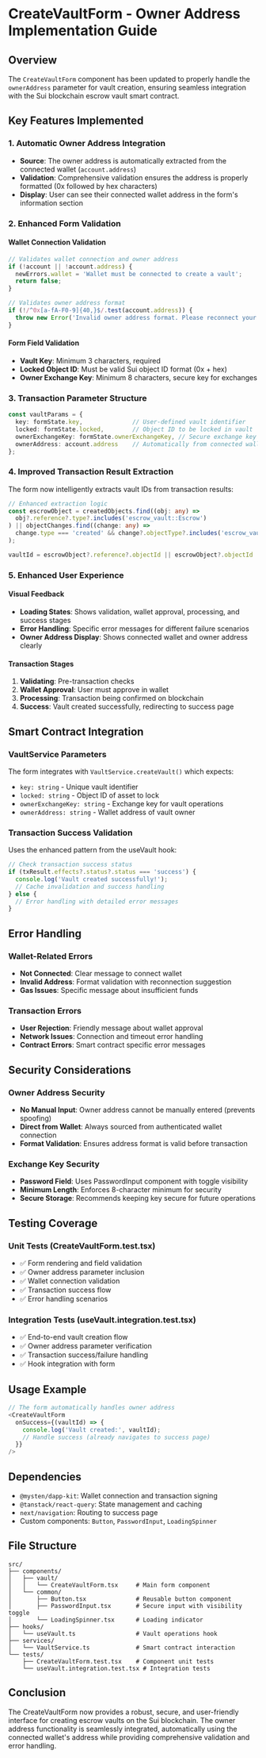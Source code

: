 # CreateVaultForm - Owner Address Implementation Guide

## Overview
The `CreateVaultForm` component has been updated to properly handle the `ownerAddress` parameter for vault creation, ensuring seamless integration with the Sui blockchain escrow vault smart contract.

## Key Features Implemented

### 1. Automatic Owner Address Integration
- **Source**: The owner address is automatically extracted from the connected wallet (`account.address`)
- **Validation**: Comprehensive validation ensures the address is properly formatted (0x followed by hex characters)
- **Display**: User can see their connected wallet address in the form's information section

### 2. Enhanced Form Validation

#### Wallet Connection Validation
```typescript
// Validates wallet connection and owner address
if (!account || !account.address) {
  newErrors.wallet = 'Wallet must be connected to create a vault';
  return false;
}

// Validates owner address format
if (!/^0x[a-fA-F0-9]{40,}$/.test(account.address)) {
  throw new Error('Invalid owner address format. Please reconnect your wallet.');
}
```

#### Form Field Validation
- **Vault Key**: Minimum 3 characters, required
- **Locked Object ID**: Must be valid Sui object ID format (0x + hex)
- **Owner Exchange Key**: Minimum 8 characters, secure key for exchanges

### 3. Transaction Parameter Structure
```typescript
const vaultParams = {
  key: formState.key,              // User-defined vault identifier
  locked: formState.locked,        // Object ID to be locked in vault
  ownerExchangeKey: formState.ownerExchangeKey, // Secure exchange key
  ownerAddress: account.address    // Automatically from connected wallet
};
```

### 4. Improved Transaction Result Extraction
The form now intelligently extracts vault IDs from transaction results:

```typescript
// Enhanced extraction logic
const escrowObject = createdObjects.find((obj: any) => 
  obj?.reference?.type?.includes('escrow_vault::Escrow')
) || objectChanges.find((change: any) => 
  change.type === 'created' && change?.objectType?.includes('escrow_vault::Escrow')
);

vaultId = escrowObject?.reference?.objectId || escrowObject?.objectId || /* fallbacks */;
```

### 5. Enhanced User Experience

#### Visual Feedback
- **Loading States**: Shows validation, wallet approval, processing, and success stages
- **Error Handling**: Specific error messages for different failure scenarios
- **Owner Address Display**: Shows connected wallet and owner address clearly

#### Transaction Stages
1. **Validating**: Pre-transaction checks
2. **Wallet Approval**: User must approve in wallet
3. **Processing**: Transaction being confirmed on blockchain
4. **Success**: Vault created successfully, redirecting to success page

## Smart Contract Integration

### VaultService Parameters
The form integrates with `VaultService.createVault()` which expects:
- `key: string` - Unique vault identifier
- `locked: string` - Object ID of asset to lock
- `ownerExchangeKey: string` - Exchange key for vault operations
- `ownerAddress: string` - Wallet address of vault owner

### Transaction Success Validation
Uses the enhanced pattern from the useVault hook:
```typescript
// Check transaction success status
if (txResult.effects?.status?.status === 'success') {
  console.log('Vault created successfully!');
  // Cache invalidation and success handling
} else {
  // Error handling with detailed error messages
}
```

## Error Handling

### Wallet-Related Errors
- **Not Connected**: Clear message to connect wallet
- **Invalid Address**: Format validation with reconnection suggestion
- **Gas Issues**: Specific message about insufficient funds

### Transaction Errors
- **User Rejection**: Friendly message about wallet approval
- **Network Issues**: Connection and timeout error handling
- **Contract Errors**: Smart contract specific error messages

## Security Considerations

### Owner Address Security
- **No Manual Input**: Owner address cannot be manually entered (prevents spoofing)
- **Direct from Wallet**: Always sourced from authenticated wallet connection
- **Format Validation**: Ensures address format is valid before transaction

### Exchange Key Security
- **Password Field**: Uses PasswordInput component with toggle visibility
- **Minimum Length**: Enforces 8-character minimum for security
- **Secure Storage**: Recommends keeping key secure for future operations

## Testing Coverage

### Unit Tests (CreateVaultForm.test.tsx)
- ✅ Form rendering and field validation
- ✅ Owner address parameter inclusion
- ✅ Wallet connection validation
- ✅ Transaction success flow
- ✅ Error handling scenarios

### Integration Tests (useVault.integration.test.tsx)
- ✅ End-to-end vault creation flow
- ✅ Owner address parameter verification
- ✅ Transaction success/failure handling
- ✅ Hook integration with form

## Usage Example

```typescript
// The form automatically handles owner address
<CreateVaultForm 
  onSuccess={(vaultId) => {
    console.log('Vault created:', vaultId);
    // Handle success (already navigates to success page)
  }}
/>
```

## Dependencies
- `@mysten/dapp-kit`: Wallet connection and transaction signing
- `@tanstack/react-query`: State management and caching
- `next/navigation`: Routing to success page
- Custom components: `Button`, `PasswordInput`, `LoadingSpinner`

## File Structure
```
src/
├── components/
│   ├── vault/
│   │   └── CreateVaultForm.tsx     # Main form component
│   └── common/
│       ├── Button.tsx              # Reusable button component
│       ├── PasswordInput.tsx       # Secure input with visibility toggle
│       └── LoadingSpinner.tsx      # Loading indicator
├── hooks/
│   └── useVault.ts                 # Vault operations hook
├── services/
│   └── VaultService.ts             # Smart contract interaction
└── tests/
    ├── CreateVaultForm.test.tsx    # Component unit tests
    └── useVault.integration.test.tsx # Integration tests
```

## Conclusion
The CreateVaultForm now provides a robust, secure, and user-friendly interface for creating escrow vaults on the Sui blockchain. The owner address functionality is seamlessly integrated, automatically using the connected wallet's address while providing comprehensive validation and error handling.